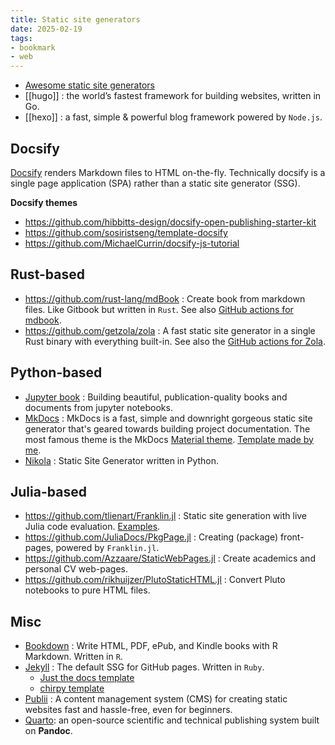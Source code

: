 ```yaml
---
title: Static site generators
date: 2025-02-19
tags:
- bookmark
- web
---
```


+ [Awesome static site generators](https://github.com/myles/awesome-static-generators)
+ [[hugo]] : the world’s fastest framework for building websites, written in Go.
+ [[hexo]] : a fast, simple & powerful blog framework powered by `Node.js`.

<!-- more -->

## Docsify

[Docsify](https://docsify.js.org/) renders Markdown files to HTML on-the-fly. Technically docsify is a single page application (SPA) rather than a static site generator (SSG).

**Docsify themes**

- https://github.com/hibbitts-design/docsify-open-publishing-starter-kit
- https://github.com/sosiristseng/template-docsify
- https://github.com/MichaelCurrin/docsify-js-tutorial

## Rust-based

- https://github.com/rust-lang/mdBook : Create book from markdown files. Like Gitbook but written in `Rust`. See also [GitHub actions for mdbook](https://github.com/peaceiris/actions-mdbook).
- https://github.com/getzola/zola : A fast static site generator in a single Rust binary with everything built-in. See also the [GitHub actions for Zola](https://github.com/TonySpegel/zola-build-action).

## Python-based

- [Jupyter book](https://jupyterbook.org/intro.html) : Building beautiful, publication-quality books and documents from jupyter notebooks.
- [MkDocs](https://www.mkdocs.org) : MkDocs is a fast, simple and downright gorgeous static site generator that's geared towards building project documentation. The most famous theme is the MkDocs [Material theme](https://squidfunk.github.io/mkdocs-material/). [Template made by me](https://github.com/sosiristseng/template-mkdocs-material).
- [Nikola](https://getnikola.com/) : Static Site Generator written in Python.

## Julia-based

- https://github.com/tlienart/Franklin.jl : Static site generation with live Julia code evaluation. [Examples](https://github.com/tlienart/Franklin.jl#docs).
- https://github.com/JuliaDocs/PkgPage.jl : Creating (package) front-pages, powered by `Franklin.jl`.
- https://github.com/Azzaare/StaticWebPages.jl : Create academics and personal CV web-pages.
- https://github.com/rikhuijzer/PlutoStaticHTML.jl : Convert Pluto notebooks to pure HTML files.

## Misc

- [Bookdown](https://bookdown.org) : Write HTML, PDF, ePub, and Kindle books with R Markdown. Written in `R`.
- [Jekyll](https://jekyllrb.com) : The default SSG for GitHub pages. Written in `Ruby`.
	- [Just the docs template](https://just-the-docs.github.io/just-the-docs-template/)
	- [chirpy template](https://github.com/sosiristseng/template-jekyll-chirpy)
- [Publii](https://github.com/GetPublii/Publii) : A content management system (CMS) for creating static websites fast and hassle-free, even for beginners.
- [Quarto](https://quarto.org/): an open-source scientific and technical publishing system built on **Pandoc**.
